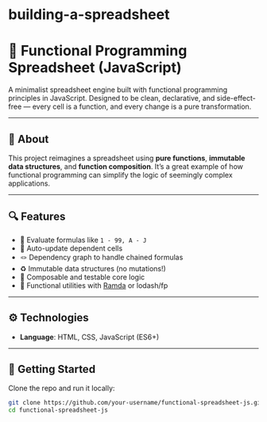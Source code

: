 # building-a-spreadsheet

# 📗 Functional Programming Spreadsheet (JavaScript)

A minimalist spreadsheet engine built with functional programming principles in JavaScript. Designed to be clean, declarative, and side-effect-free — every cell is a function, and every change is a pure transformation.

---

## 🧠 About

This project reimagines a spreadsheet using **pure functions**, **immutable data structures**, and **function composition**. It’s a great example of how functional programming can simplify the logic of seemingly complex applications.

---

## 🔍 Features

- 🧮 Evaluate formulas like `1 - 99, A - J`
- 🔄 Auto-update dependent cells
- 🪢 Dependency graph to handle chained formulas
- ♻️ Immutable data structures (no mutations!)
- 🧩 Composable and testable core logic
- 🧰 Functional utilities with [Ramda](https://ramdajs.com/) or lodash/fp

---

## ⚙️ Technologies

- **Language**: HTML, CSS, JavaScript (ES6+)

---

## 🚀 Getting Started

Clone the repo and run it locally:

```bash
git clone https://github.com/your-username/functional-spreadsheet-js.git
cd functional-spreadsheet-js

